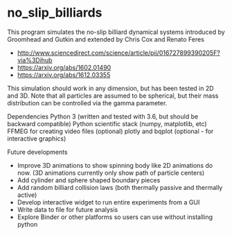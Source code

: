 # no_slip_billiards

This program simulates the no-slip billiard dynamical systems introduced by Groomhead and Gutkin and extended by Chris Cox and Renato Feres

- http://www.sciencedirect.com/science/article/pii/016727899390205F?via%3Dihub
- https://arxiv.org/abs/1602.01490
- https://arxiv.org/abs/1612.03355

This simulation should work in any dimension, but has been tested in 2D and 3D.  Note that all particles are assumed to be spherical, but their mass distribution can be controlled via the gamma parameter.

Dependencies
Python 3 (written and tested with 3.6, but should be backward compatible)
Python scientific stack (numpy, matplotlib, etc)
FFMEG for creating video files (optional)
plotly and bqplot (optional - for interactive graphics)

Future developments
- Improve 3D animations to show spinning body like 2D animations do now.  (3D animations currently only show path of particle centers)
- Add cylinder and sphere shaped boundary pieces
- Add random billiard collision laws (both thermally passive and thermally active)
- Develop interactive widget to run entire experiments from a GUI
- Write data to file for future analysis
- Explore Binder or other platforms so users can use without installing python
